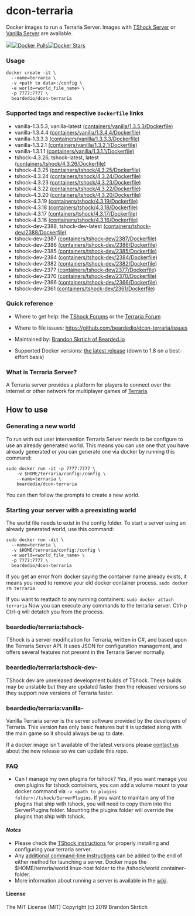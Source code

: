 # dcon-terraria

Docker images to run a Terraria Server. Images with [TShock Server](https://tshock.co) or [Vanilla Server](https://terraria.gamepedia.com/Server) are available.

[![](https://images.microbadger.com/badges/image/beardedio/dcon-terraria:latest.svg)](https://microbadger.com/images/beardedio/dcon-terraria:latest)[![Docker Pulls](https://img.shields.io/docker/pulls/beardedio/dcon-terraria.svg)]()[![Docker Stars](https://img.shields.io/docker/stars/beardedio/dcon-terraria.svg)]()

### Usage
```
docker create -it \
  --name=terraria \
  -v <path to data>:/config \
  -e world=<world_file_name> \
  -p 7777:7777 \
  beardedio/dcon-terraria
```

### Supported tags and respective `Dockerfile` links
* vanilla-1.3.5.3, vanilla-latest [(containers/vanilla/1.3.5.3/Dockerfile)](https://github.com/beardedio/dcon-terraria/blob/master/containers/vanilla/1.3.5.3/Dockerfile)
* vanilla-1.3.4.4 [(containers/vanilla/1.3.4.4/Dockerfile)](https://github.com/beardedio/dcon-terraria/blob/master/containers/vanilla/1.3.4.4/Dockerfile)
* vanilla-1.3.3.3 [(containers/vanilla/1.3.3.3/Dockerfile)](https://github.com/beardedio/dcon-terraria/blob/master/containers/vanilla/1.3.3.3/Dockerfile)
* vanilla-1.3.2.1 [(containers/vanilla/1.3.2.1/Dockerfile)](https://github.com/beardedio/dcon-terraria/blob/master/containers/vanilla/1.3.2.1/Dockerfile)
* vanilla-1.3.1.1 [(containers/vanilla/1.3.1.1/Dockerfile)](https://github.com/beardedio/dcon-terraria/blob/master/containers/vanilla/1.3.1.1/Dockerfile)
* tshock-4.3.26, tshock-latest, latest [(containers/tshock/4.3.26/Dockerfile)](https://github.com/beardedio/dcon-terraria/blob/master/containers/tshock/4.3.26/Dockerfile)
* tshock-4.3.25 [(containers/tshock/4.3.25/Dockerfile)](https://github.com/beardedio/dcon-terraria/blob/master/containers/tshock/4.3.25/Dockerfile)
* tshock-4.3.24 [(containers/tshock/4.3.24/Dockerfile)](https://github.com/beardedio/dcon-terraria/blob/master/containers/tshock/4.3.24/Dockerfile)
* tshock-4.3.23 [(containers/tshock/4.3.23/Dockerfile)](https://github.com/beardedio/dcon-terraria/blob/master/containers/tshock/4.3.23/Dockerfile)
* tshock-4.3.22 [(containers/tshock/4.3.22/Dockerfile)](https://github.com/beardedio/dcon-terraria/blob/master/containers/tshock/4.3.22/Dockerfile)
* tshock-4.3.20 [(containers/tshock/4.3.20/Dockerfile)](https://github.com/beardedio/dcon-terraria/blob/master/containers/tshock/4.3.20/Dockerfile)
* tshock-4.3.19 [(containers/tshock/4.3.19/Dockerfile)](https://github.com/beardedio/dcon-terraria/blob/master/containers/tshock/4.3.19/Dockerfile)
* tshock-4.3.18 [(containers/tshock/4.3.18/Dockerfile)](https://github.com/beardedio/dcon-terraria/blob/master/containers/tshock/4.3.18/Dockerfile)
* tshock-4.3.17 [(containers/tshock/4.3.17/Dockerfile)](https://github.com/beardedio/dcon-terraria/blob/master/containers/tshock/4.3.17/Dockerfile)
* tshock-4.3.16 [(containers/tshock/4.3.16/Dockerfile)](https://github.com/beardedio/dcon-terraria/blob/master/containers/tshock/4.3.16/Dockerfile)
* tshock-dev-2388, tshock-dev-latest [(containers/tshock-dev/2388/Dockerfile)](https://github.com/beardedio/dcon-terraria/blob/master/containers/tshock-dev/2388/Dockerfile)
* tshock-dev-2387 [(containers/tshock-dev/2387/Dockerfile)](https://github.com/beardedio/dcon-terraria/blob/master/containers/tshock-dev/2387/Dockerfile)
* tshock-dev-2386 [(containers/tshock-dev/2386/Dockerfile)](https://github.com/beardedio/dcon-terraria/blob/master/containers/tshock-dev/2386/Dockerfile)
* tshock-dev-2385 [(containers/tshock-dev/2385/Dockerfile)](https://github.com/beardedio/dcon-terraria/blob/master/containers/tshock-dev/2385/Dockerfile)
* tshock-dev-2384 [(containers/tshock-dev/2384/Dockerfile)](https://github.com/beardedio/dcon-terraria/blob/master/containers/tshock-dev/2384/Dockerfile)
* tshock-dev-2382 [(containers/tshock-dev/2382/Dockerfile)](https://github.com/beardedio/dcon-terraria/blob/master/containers/tshock-dev/2382/Dockerfile)
* tshock-dev-2377 [(containers/tshock-dev/2377/Dockerfile)](https://github.com/beardedio/dcon-terraria/blob/master/containers/tshock-dev/2377/Dockerfile)
* tshock-dev-2370 [(containers/tshock-dev/2370/Dockerfile)](https://github.com/beardedio/dcon-terraria/blob/master/containers/tshock-dev/2370/Dockerfile)
* tshock-dev-2366 [(containers/tshock-dev/2366/Dockerfile)](https://github.com/beardedio/dcon-terraria/blob/master/containers/tshock-dev/2366/Dockerfile)
* tshock-dev-2361 [(containers/tshock-dev/2361/Dockerfile)](https://github.com/beardedio/dcon-terraria/blob/master/containers/tshock-dev/2361/Dockerfile)

### Quick reference
- Where to get help:
the [TShock Forums](https://tshock.co/xf/index.php?forums/) or the [Terraria Forum](https://forums.terraria.org)

- Where to file issues:
https://github.com/beardedio/dcon-terraria/issues

- Maintained by:
[Brandon Skrtich of Bearded.io](https://www.bearded.io/#footer)

- Supported Docker versions:
[the latest release](https://github.com/docker/docker-ce/releases/latest) (down to 1.8 on a best-effort basis)

### What is Terraria Server?
A Terraria server provides a platform for players to connect over the internet or other network for multiplayer games of [Terraria](https://terraria.org/).

## How to use

### Generating a new world
To run with out user intervention Terraria Server needs to be configure to use an already generated world. This means you can use one that you have already generated or you can generate one via docker by running this command:
```
sudo docker run -it -p 7777:7777 \
    -v $HOME/terraria/config:/config \
    --name=terraria \
    beardedio/dcon-terraria
```
You can then follow the prompts to create a new world.

### Starting your server with a preexisting world
The world file needs to exist in the config folder.
To start a server using an already generated world, use this command:
```
sudo docker run -dit \
  --name=terraria \
  -v $HOME/terraria/config:/config \
  -e world=<world_file_name> \
  -p 7777:7777 \
  beardedio/dcon-terraria
```

If you get an error from docker saying the container name already exists, it means you need to remove your old docker container process.
`sudo docker rm terraria`

If you want to reattach to any running containers:
`sudo docker attach terraria`
Now you can execute any commands to the terraria server. Ctrl-p Ctrl-q will detatch you from the process.

### beardedio/terraria:tshock-<version>
TShock is a server modification for Terraria, written in C#, and based upon the Terraria Server API. It uses JSON for configuration management, and offers several features not present in the Terraria Server normally.

### beardedio/terraria:tshock-dev-<version>
TShock dev are unreleased development builds of TShock. These builds may be unstable but they are updated faster then the released versions so they support new versions of Terraria faster.

### beardedio/terraria:vanilla-<version>
Vanilla Terraria server is the server software provided by the developers of Terraria. This version has only basic features but it is updated along with the main game so it should always be up to date.

If a docker image isn't available of the latest versions please [contact us](https://www.bearded.io/#footer) about the new release so we can update this repo.

### FAQ
- Can I manage my own plugins for tshock?
Yes, if you want manage you own plugins for tshock containers, you can add a volume mount to your docker command via `-v <path to plugins folder>:/tshock/ServerPlugins`. If you want to maintain any of the plugins that ship with tshock, you will need to copy them into the ServerPlugins folder. Mounting the plugins folder will override the plugins that ship with tshock.

#### *Notes*
* Please check the [TShock instructions](https://tshock.atlassian.net/wiki/display/TSHOCKPLUGINS/Configuration+File+Docs) for properly installing and configuring your terraria server.
* Any [additional command-line instructions](https://tshock.atlassian.net/wiki/display/TSHOCKPLUGINS/Command+Line+Parameters) can be added to the end of either method for launching a server.  Docker maps the $HOME/terraria/world linux-host folder to the /tshock/world container-folder.
* More information about running a server is available in the [wiki](https://terraria.gamepedia.com/Server).

#### License

The MIT License (MIT)
Copyright (c) 2019 Brandon Skrtich
